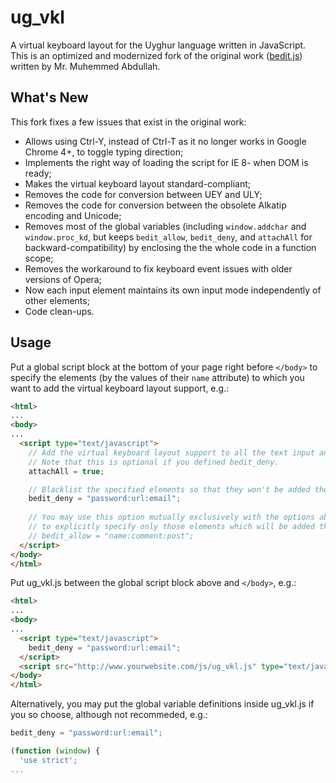 ug_vkl
======

A virtual keyboard layout for the Uyghur language written in JavaScript. This is an optimized and modernized fork of the original work ([bedit.js](http://www.yulghun.com/news/vkb.html)) written by Mr. Muhemmed Abdullah.

## What's New 

This fork fixes a few issues that exist in the original work:

* Allows using Ctrl-Y, instead of Ctrl-T as it no longer works in Google Chrome 4+, to toggle typing direction;
* Implements the right way of loading the script for IE 8- when DOM is ready;
* Makes the virtual keyboard layout standard-compliant; 
* Removes the code for conversion between UEY and ULY;
* Removes the code for conversion between the obsolete Alkatip encoding and Unicode;
* Removes most of the global variables (including `window.addchar` and `window.proc_kd`, but keeps `bedit_allow`, `bedit_deny`, and `attachAll` for backward-compatibility) by enclosing the the whole code in a function scope;
* Removes the workaround to fix keyboard event issues with older versions of Opera;
* Now each input element maintains its own input mode independently of other elements;
* Code clean-ups.

## Usage

Put a global script block at the bottom of your page right before `</body>` to specify the elements (by the values of their `name` attribute) to which you want to add the virtual keyboard layout support, e.g.:
```HTML
<html>
...
<body>
...
  <script type="text/javascript">
    // Add the virtual keyboard layout support to all the text input and textarea elements.
    // Note that this is optional if you defined bedit_deny.
    attachAll = true;

    // Blacklist the specified elements so that they won't be added the virtual keyboard layout support.
    bedit_deny = "password:url:email";
   
    // You may use this option mutually exclusively with the options above
    // to explicitly specify only those elements which will be added the virtual keyboard layout support.
    // bedit_allow = "name:comment:post"; 
  </script>
</body>
</html>
```

Put ug_vkl.js between the global script block above and `</body>`, e.g.:
```HTML
<html>
...
<body>
...
  <script type="text/javascript">
    bedit_deny = "password:url:email";
  </script>
  <script src="http://www.yourwebsite.com/js/ug_vkl.js" type="text/javascript"></script>
</body>
</html>
```

Alternatively, you may put the global variable definitions inside ug_vkl.js if you so choose, although not recommeded, e.g.:
```JavaScript
bedit_deny = "password:url:email";

(function (window) {
  'use strict';
...
```

